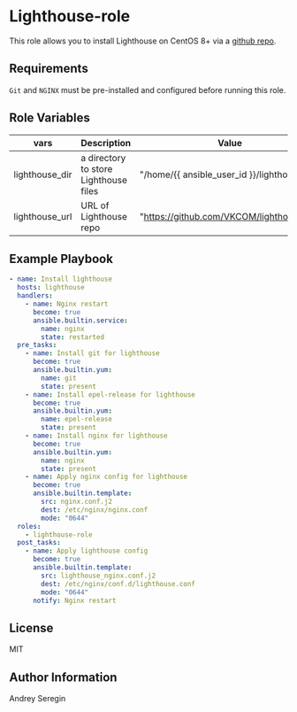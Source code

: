 Lighthouse-role
=========

This role allows you to install Lighthouse on CentOS 8+ via a [github repo](https://github.com/VKCOM/lighthouse.git).        

Requirements
------------

`Git` and `NGINX` must be pre-installed and configured before running this role. 

Role Variables
--------------

| vars | Description | Value | Location |
|------|------------|---|---|
| lighthouse_dir | a directory to store Lighthouse files | "/home/{{ ansible_user_id }}/lighthouse" | defaults/main.yml |
| lighthouse_url | URL of Lighthouse repo | "https://github.com/VKCOM/lighthouse.git" | vars/main.yml |


Example Playbook
----------------

```yml
- name: Install lighthouse
  hosts: lighthouse
  handlers:
    - name: Nginx restart
      become: true
      ansible.builtin.service:
        name: nginx
        state: restarted
  pre_tasks:
    - name: Install git for lighthouse
      become: true
      ansible.builtin.yum:
        name: git
        state: present
    - name: Install epel-release for lighthouse
      become: true
      ansible.builtin.yum:
        name: epel-release
        state: present
    - name: Install nginx for lighthouse
      become: true
      ansible.builtin.yum:
        name: nginx
        state: present
    - name: Apply nginx config for lighthouse
      become: true
      ansible.builtin.template:
        src: nginx.conf.j2
        dest: /etc/nginx/nginx.conf
        mode: "0644"
  roles:
    - lighthouse-role
  post_tasks:
    - name: Apply lighthouse config
      become: true
      ansible.builtin.template:
        src: lighthouse_nginx.conf.j2
        dest: /etc/nginx/conf.d/lighthouse.conf
        mode: "0644"
      notify: Nginx restart
```

License
-------

MIT

Author Information
------------------

Andrey Seregin

